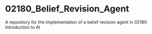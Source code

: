 # 02180_Belief_Revision_Agent
A repository for the implementation of a belief revision agent in 02180 Introduction to AI
